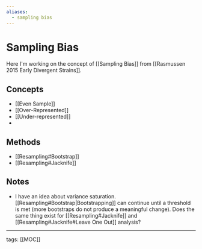 ```yaml
---
aliases:
  - sampling bias
---
```


# Sampling Bias

Here I'm working on the concept of [[Sampling Bias]] from [[Rasmussen 2015 Early Divergent Strains]].

## Concepts

- [[Even Sample]]
- [[Over-Represented]]
- [[Under-represented]]
- 
## Methods

- [[Resampling#Bootstrap]]
- [[Resampling#Jacknife]]

## Notes

- I have an idea about variance saturation. [[Resampling#Bootstrap|Bootstrapping]] can continue until a threshold is met (more bootstraps do not produce a meaningful change). Does the same thing exist for [[Resampling#Jacknife]] and [[Resampling#Jacknife#Leave One Out]] analysis?

---

tags: [[MOC]]
